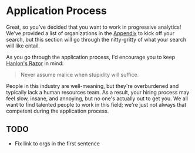 # Application Process

Great, so you’ve decided that you want to work in progressive analytics! We’ve provided a list of organizations in the [Appendix](#LINKHERE) to kick off your search, but this section will go through the nitty-gritty of what your search will like entail.

As you go through the application process, I'd encourage you to keep [Hanlon's Razor](https://en.wikipedia.org/wiki/Hanlon%27s_razor) in mind:

> Never assume malice when stupidity will suffice.

People in this industry are well-meaning, but they're overburdened and typically lack a human resources team. As a result, your hiring process may feel slow, insane, and annoying, but no one's actually out to get you. We all want to find talented people to work in this field; we're just not always that competent during the application process.

## TODO
* Fix link to orgs in the first sentence